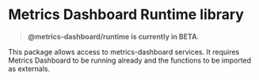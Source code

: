 # Metrics Dashboard Runtime library

> **@metrics-dashboard/runtime is currently in BETA**.

This package allows access to metrics-dashboard services. It requires Metrics Dashboard to be running already and the functions to be imported as externals.
